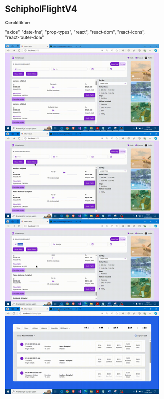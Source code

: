 # SchipholFlightV4

Gereklilikler:
 
 "axios",    "date-fns",    "prop-types",    "react",    "react-dom",    "react-icons",    "react-router-dom"

 ![Demo GIF](https://github.com/kudretkrbyk/SchipholFlightV4/blob/main/client/src/assets/GIFS/output000.gif)
 ![Demo GIF](https://github.com/kudretkrbyk/SchipholFlightV4/blob/main/client/src/assets/GIFS/output001.gif)
 ![Demo GIF](https://github.com/kudretkrbyk/SchipholFlightV4/blob/main/client/src/assets/GIFS/output002.gif)
 ![Demo GIF](https://github.com/kudretkrbyk/SchipholFlightV4/blob/main/client/src/assets/GIFS/output003.gif)